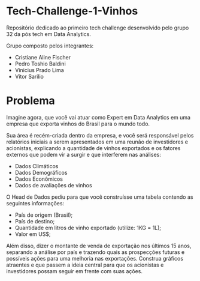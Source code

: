 # Tech-Challenge-1-Vinhos
Repositório dedicado ao primeiro tech challenge desenvolvido pelo grupo 32 da pós tech em Data Analytics.

Grupo composto pelos integrantes:
<ul>
  <li>Cristiane Aline Fischer</li>
  <li>Pedro Toshio Baldini</li>
  <li>Vinicius Prado Lima</li>
  <li>Vitor Sarilio</li>
</ul>

<h1>Problema</h1>

Imagine agora, que você vai atuar como Expert em Data Analytics em uma empresa que exporta vinhos do Brasil para o mundo todo.

Sua área é recém-criada dentro da empresa, e você será responsável pelos relatórios iniciais a serem apresentados em uma reunão de investidores e acionistas, explicando a quantidade de vinhos exportados e os fatores externos que podem vir a surgir e que interferem nas análises:
- Dados Climáticos
- Dados Demográficos
- Dados Econômicos
- Dados de avaliações de vinhos

O Head de Dados pediu para que você construísse uma tabela contendo as seguintes informações:
- País de origem (Brasil);
- País de destino;
- Quantidade em litros de vinho exportado (utilize: 1KG = 1L);
- Valor em US$;

Além disso, dizer o montante de venda de exportação nos últimos 15 anos, separando a análise por país e trazendo quais as prospecções futuras e possíveis ações para uma melhoria nas exportações. Construa gráficos atraentes e que passem a ideia central para que os acionistas e investidores possam seguir em frente com suas ações.

